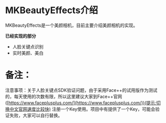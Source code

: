 # MKBeautyEffects介绍
MKBeautyEffects是一个美颜相机，目前主要介绍美颜相机的实现。

**已经实现的部分**
* 人脸关键点识别
* 实时美颜、美白

# 备注：
注意事项：关于人脸关键点SDK验证问题，由于采用Face++的试用版作为测试的，每天使用的次数有限，所以这里建议大家到Face++官网([https://www.faceplusplus.com/](https://www.faceplusplus.com/))(提示:切换中文官网速度比较快) 注册一个Key使用。项目中有提供了一个Key，可能会验证失败，大家可以自行替换。
